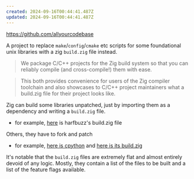 ```yaml
---
created: 2024-09-16T00:44:41.487Z
updated: 2024-09-16T00:44:41.487Z
---
```

https://github.com/allyourcodebase

A project to replace `make`/`config`/`cmake` etc scripts for some foundational unix libraries with a zig `build.zig` file instead.

> We package C/C++ projects for the Zig build system so that you can reliably compile (and cross-compile!) them with ease.

> This both provides convenience for users of the Zig compiler toolchain and also showcases to C/C++ project maintainers what a build.zig file for their project looks like.

Zig can build some libraries unpatched, just by importing them as a dependency and writing a `build.zig` file. 
- for example, [here](https://github.com/allyourcodebase/harfbuzz/blob/main/build.zig) is harfbuzz's build.zig file

Others, they have to fork and patch
- for example, [here is cpython](https://github.com/allyourcodebase/cpython) and [here is its build.zig](https://github.com/allyourcodebase/cpython/blob/main/build.zig)

It's notable that the `build.zig` files are extremely flat and almost entirely devoid of any logic. Mostly, they contain a list of the files to be built and a list of the feature flags available.